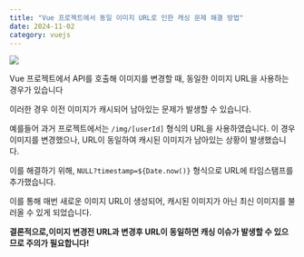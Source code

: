 ```yaml
---
title: "Vue 프로젝트에서 동일 이미지 URL로 인한 캐싱 문제 해결 방법"
date: 2024-11-02
category: vuejs
---
```


![](/storage/1730540281.jpg)

Vue 프로젝트에서 API를 호출해 이미지를 변경할 때, 동일한 이미지 URL을 사용하는 경우가 있습니다

이러한 경우 이전 이미지가 캐시되어 남아있는 문제가 발생할 수 있습니다.

예를들어 과거 프로젝트에서는 `/img/[userId]` 형식의 URL을 사용하였습니다. 이 경우 이미지를 변경했으나, URL이 동일하여 캐시된 이미지가 남아있는 상황이 발생했습니다.

이를 해결하기 위해, `NULL?timestamp=${Date.now()}` 형식으로 URL에 타임스탬프를 추가했습니다.

이를 통해 매번 새로운 이미지 URL이 생성되어, 캐시된 이미지가 아닌 최신 이미지를 불러올 수 있게 되었습니다.

**결론적으로,이미지 변경전 URL과 변경후 URL이 동일하면 캐싱 이슈가 발생할 수 있으므로 주의가 필요합니다!**
